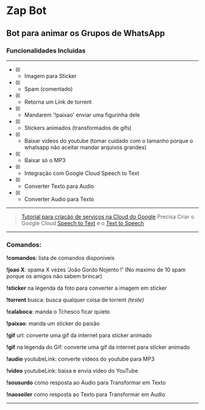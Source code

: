 # Zap Bot 
## Bot para animar os Grupos de WhatsApp
### Funcionalidades Incluidas
---
- [x] - Imagem para Sticker
- [x] - Spam (comentado)
- [x] - Retorna um Link de torrent
- [x] - Mandarem '!paixao' enviar uma figurinha dele
- [x] - Stickers animados (transformados de gifs)
- [x] - Baixar videos do youtube (tomar cuidado com o tamanho porque o whatsapp não aceitar mandar arquivos grandes)
- [x] - Baixar só o MP3
- [X] - Integração com Google Cloud Speech to Text  
- [X] - Converter Texto para Audio
- [X] - Converter Audio para Texto
---
> [Tutorial para criação de serviços na Cloud do Google](https://youtu.be/naZ8oEKuR44?t=199)
> Precisa Criar o Google Cloud [Speech to Text](https://cloud.google.com/speech-to-text) e o [Text to Speech](https://cloud.google.com/text-to-speech/docs/reference/rest/?apix=true)
---

### Comandos: 
**!comandos**: lista de comandos disponíveis 

**!joao X**: spama X vezes 'João Gordo Nojento !'	 (No maximo de 10 spam porque os amigos não sabem brincar)

**!sticker** na legenda da foto para converter a imagem em sticker

**!torrent** busca: busca qualquer coisa de torrent *(teste)*

**!calaboca**: manda o Tchesco ficar quieto

**!paixao**: manda um sticker do paixão

**!gif** url: converte uma gif da internet para sticker animado

**!gif** na legenda do Gif: converte uma gif da internet para sticker animado

**!audio** youtubeLink: converte videos do youtube para MP3

**!video** youtubeLink: baixa e envia video do YouTube

**!sousurdo** como resposta ao Audio para Transformar em Texto

**!naoseiler** como resposta ao Texto para Transformar em Audio

---
